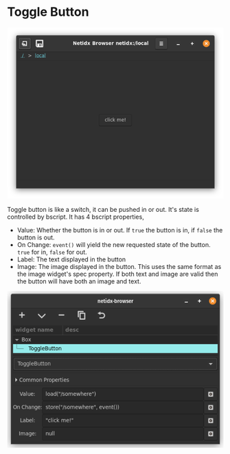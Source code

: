 # Toggle Button

![Toggle Button](./widget-toggle-button.png)

Toggle button is like a switch, it can be pushed in or out. It's state
is controlled by bscript. It has 4 bscript properties,

- Value: Whether the button is in or out. If `true` the button is in,
  if `false` the button is out.
- On Change: `event()` will yield the new requested state of the
  button. `true` for in, `false` for out.
- Label: The text displayed in the button
- Image: The image displayed in the button. This uses the same format
  as the image widget's spec property. If both text and image are
  valid then the button will have both an image and text.

![Toggle Editor](./editor-toggle-button.png)
